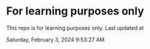 # For learning purposes only
This repo is for learning purposes only.
Last updated at

Saturday, February 3, 2024 9:53:27 AM


